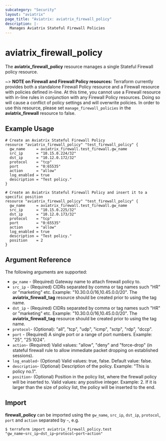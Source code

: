 ```yaml
---
subcategory: "Security"
layout: "aviatrix"
page_title: "Aviatrix: aviatrix_firewall_policy"
description: |-
  Manages Aviatrix Stateful Firewall Policies
---
```


# aviatrix_firewall_policy

The **aviatrix_firewall_policy** resource manages a single Stateful Firewall policy resource.

~> **NOTE on Firewall and Firewall Policy resources:** Terraform currently provides both a standalone Firewall Policy resource and a Firewall resource with policies defined in-line. At this time, you cannot use a Firewall resource with in-line rules in conjunction with any Firewall Policy resources. Doing so will cause a conflict of policy settings and will overwrite policies. In order to use this resource, please set `manage_firewall_policies` in the **aviatrix_firewall** resource to false.

## Example Usage

```hcl
# Create an Aviatrix Stateful Firewall Policy
resource "aviatrix_firewall_policy" "test_firewall_policy" {
  gw_name     = aviatrix_firewall.test_firewall.gw_name
  src_ip      = "10.15.0.224/32"
  dst_ip      = "10.12.0.172/32"
  protocol    = "tcp"
  port        = "0:65535"
  action      = "allow"
  log_enabled = true
  description = "Test policy."
}
```
```hcl
# Create an Aviatrix Stateful Firewall Policy and insert it to a specific position
resource "aviatrix_firewall_policy" "test_firewall_policy" {
  gw_name     = aviatrix_firewall.test_firewall.gw_name
  src_ip      = "10.15.0.225/32"
  dst_ip      = "10.12.0.173/32"
  protocol    = "tcp"
  port        = "0:65535"
  action      = "allow"
  log_enabled = true
  description = "Test policy."
  position    = 2
}
```
## Argument Reference

The following arguments are supported:

* `gw_name` - (Required) Gateway name to attach firewall policy to.
* `src_ip` - (Required) CIDRs separated by comma or tag names such "HR" or "marketing" etc. Example: "10.30.0.0/16,10.45.0.0/20". The **aviatrix_firewall_tag** resource should be created prior to using the tag name.
* `dst_ip` - (Required) CIDRs separated by comma or tag names such "HR" or "marketing" etc. Example: "10.30.0.0/16,10.45.0.0/20". The **aviatrix_firewall_tag** resource should be created prior to using the tag name.
* `protocol`- (Optional): "all", "tcp", "udp", "icmp", "sctp", "rdp", "dccp".
* `port` - (Required) A single port or a range of port numbers. Example: "25", "25:1024".
* `action`- (Required) Valid values: "allow", "deny" and "force-drop" (in stateful firewall rule to allow immediate packet dropping on established sessions).
* `log_enabled`- (Optional) Valid values: true, false. Default value: false.
* `description`- (Optional) Description of the policy. Example: "This is policy no.1".
* `position`- (Optional) Position in the policy list, where the firewall policy will be inserted to. Valid values: any positive integer. Example: 2. If it is larger than the size of policy list, the policy will be inserted to the end.

## Import

**firewall_policy** can be imported using the `gw_name`, `src_ip`, `dst_ip`, `protocol`, `port` and `action` separated by `~`, e.g.

```
$ terraform import aviatrix_firewall_policy.test "gw_name~src_ip~dst_ip~protocol~port~action"
```
